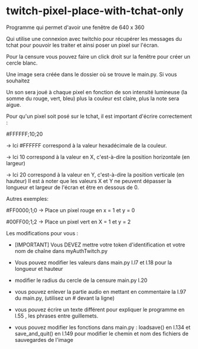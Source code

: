 # twitch-pixel-place-with-tchat-only

Programme qui permet d'avoir une fenêtre de 640 x 360

Qui utilise une connexion avec twitchio pour récupérer les messages du tchat pour pouvoir les traiter et ainsi poser un pixel sur l'écran.

Pour la censure vous pouvez faire un click droit sur la fenêtre pour créer un cercle blanc.

Une image sera créée dans le dossier où se trouve le main.py. Si vous souhaitez

Un son sera joué à chaque pixel en fonction de son intensité lumineuse (la somme du rouge, vert, bleu) plus la couleur est claire, plus la note sera aigue.

Pour qu'un pixel soit posé sur le tchat, il est important d'écrire correctement :

#FFFFFF;10;20

-> Ici #FFFFFF correspond à la valeur hexadécimale de la couleur.

-> Ici 10 correspond à la valeur en X, c'est-à-dire la position horizontale (en largeur)

-> Ici 20 correspond à la valeur en Y, c'est-à-dire la position verticale (en hauteur)
Il est à noter que les valeurs X et Y ne peuvent dépasser la longueur et largeur de l'écran et être en dessous de 0.

Autres exemples:

#FF0000;1;0 -> Place un pixel rouge en x = 1 et y = 0

#00FF00;1;2 -> Place un pixel vert en X = 1 et y = 2

Les modifications pour vous :

- [IMPORTANT] Vous DEVEZ mettre votre token d'identification et votre nom de chaîne dans myAuthTwitch.py

- Vous pouvez modifier les valeurs dans main.py l.l7 et l.18 pour la longueur et hauteur
- modifier le radius du cercle de la censure main.py l.20
- vous pouvez enlever la partie audio en mettant en commentaire la l.97 du main.py, (utilisez un # devant la ligne)
- vous pouvez écrire un texte différent pour expliquer le programme en l.55 , les phrases entre guillemets.
- vous pouvez modifier les fonctions dans main.py : loadsave() en l.134 et save_and_quit() en l.149 pour modifier le chemin et nom des fichiers de sauvegardes de l'image
